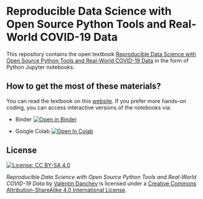 # Reproducible Data Science with Open Source Python Tools and Real-World COVID-19 Data

This repository contains the open textbook [Reproducible Data Science with Open Source Python Tools and Real-World COVID-19 Data](https://valdanchev.github.io/reproducible-data-science-python/intro.html) in the form of Python Jupyter notebooks.

## How to get the most of these materials?

You can read the textbook on this [website](https://valdanchev.github.io/reproducible-data-science-python/intro.html). If you prefer more hands-on coding, you can access interactive versions of the notebooks via:

* Binder [![Open in Binder](https://mybinder.org/badge_logo.svg)](https://mybinder.org/v2/gh/valdanchev/reproducible-data-science-python/master)

* Google Colab [![Open In Colab](https://colab.research.google.com/assets/colab-badge.svg)](http://colab.research.google.com/github/valdanchev/reproducible-data-science-python/blob/gh-pages)

## License

[![License: CC BY-SA 4.0](https://img.shields.io/badge/License-CC%20BY--SA%204.0-lightgrey.svg)](http://creativecommons.org/licenses/by-sa/4.0/)

_Reproducible Data Science with Open Source Python Tools and Real-World COVID-19 Data_ by [Valentin Danchev](https://valdanchev.github.io) is licensed under a [Creative Commons Attribution-ShareAlike 4.0 International License](https://creativecommons.org/licenses/by-sa/4.0/).
